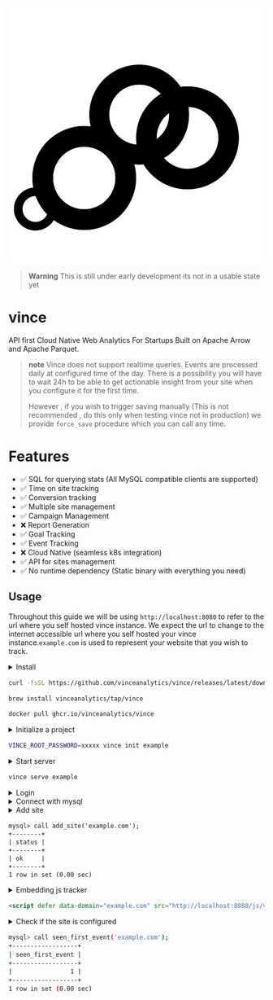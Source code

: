 
<p align="center">
    <img src="./assets/logo.svg" alt="Vince Logo" />
</p>


> **Warning**
> This is still under early development its not in a usable state yet

# vince

API first Cloud Native Web Analytics For Startups Built on Apache Arrow and Apache Parquet.

> **note**
> Vince does not support realtime queries. Events are processed daily at configured time of the day.
> There is a possibility you will have to wait 24h to be able to get actionable insight from your site
> when you configure it for the first time.
>
> However , if you wish to trigger saving manually (This is not recommended ,
> do this only when testing vince not in production) we provide `force_save`
> procedure which you can call any time.

# Features

- :white_check_mark: SQL for querying stats (All MySQL compatible clients are supported)
- :white_check_mark: Time on site tracking
- :white_check_mark: Conversion tracking 
- :white_check_mark: Multiple site management
- :white_check_mark: Campaign Management 
- :x: Report Generation
- :white_check_mark: Goal Tracking 
- :white_check_mark: Event Tracking 
- :x: Cloud Native (seamless k8s integration)
- :white_check_mark: API for sites management
- :white_check_mark: No runtime dependency (Static binary with everything you need)

## Usage

Throughout this guide we will be using `http://localhost:8080` to refer to the url where you self hosted vince instance. We expect the url to change to the internet accessible url where you self hosted your vince instance.`example.com` is used to represent your website that you wish to track.

<details markdown="1">
<summary>Install</summary>

vince provides a single binary `vince` that provides both the server and client
functionality. For now only `Mac OS` and `Linux` are supported. 
</details>


```bash
curl -fsSL https://github.com/vinceanalytics/vince/releases/latest/download/install.sh | bash
```

```bash
brew install vinceanalytics/tap/vince
```

```bash
docker pull ghcr.io/vinceanalytics/vince
```

<details markdown="1">
<summary>Initialize a project</summary>

`vince init` sets up a directory for serving vince instance. This includes creating directories for databases and generating of configurations. You can later edit generated configuration file to reflect what you need.

```bash
NAME:
   vince init - Initializes a vince project

USAGE:
   vince init [command [command options]] [arguments...]

OPTIONS:
   -i                Shows interactive prompt for username and password (default: false) || --no-i  Shows interactive prompt for username and password (default: false)
   --username value  Name of the root user (default: "root") [$VINCE_ROOT_USER]
   --password value  password of the root user (default: "vince") [$VINCE_ROOT_PASSWORD]
   --help, -h        show help (default: false)
```

Vince instances are password protected. Access to resources is provided via JWT tokens served using the builtin oauth2 server.

</details>

```bash
VINCE_ROOT_PASSWORD=xxxxx vince init example
```

<details markdown="1">
<summary>Start  server</summary>

Vince binds to two ports, one for vince api and another for mysql api.

```bash
NAME:
   vince serve - Serves web ui console and expose /api/events that collects web analytics

USAGE:
   vince serve [command [command options]] [arguments...]

OPTIONS:
   core

   --db-path value        path to main database (default: "db") [$VINCE_DB_PATH]
   --enable-profile       Expose /debug/pprof endpoint (default: false) [$VINCE_ENABLE_PROFILE]
   --env value            Deployment environment (default: "dev") [$VINCE_ENV]
   --listen value         http address to listen to (default: ":8080") [$VINCE_LISTEN]
   --listen-mysql value   serve mysql clients on this address (default: ":3306") [$VINCE_MYSQL_LISTEN]
   --log-level value      log level, values are (trace,debug,info,warn,error,fatal,panic) (default: "debug") [$VINCE_LOG_LEVEL]
   --tls-cert-file value  path to tls certificate [$VINCE_TLS_CERT_FILE]
   --tls-key-file value   path to tls key [$VINCE_TLS_KEY_FILE]

```

</details>

```bash
vince serve example
```

<details markdown="1">
<summary>Login</summary>

```bash
VINCE_ROOT_PASSWORD=xxxxx vince login http://localhost:8080
```

</details>

<details markdown="1">
<summary>Connect with mysql</summary>

```bash
LIBMYSQL_ENABLE_CLEARTEXT_PLUGIN=y mysql --host 127.0.0.1 --port 3306 -uroot -p$VINCE_ACCESS_TOKEN
mysql: [Warning] Using a password on the command line interface can be insecure.
Welcome to the MySQL monitor.  Commands end with ; or \g.
Your MySQL connection id is 2
Server version: 5.7.9-Vitess Dolt

Copyright (c) 2000, 2023, Oracle and/or its affiliates.

Oracle is a registered trademark of Oracle Corporation and/or its
affiliates. Other names may be trademarks of their respective
owners.

Type 'help;' or '\h' for help. Type '\c' to clear the current input statement.

mysql> 
```

You can obtain `VINCE_ACCESS_TOKEN` via vince client

```bash
vince login --token
```

</details>

<details markdown=1>
<summary>Add site</summary>

You can add a website to allow collection of web analytics using mysql api with
the procedure `add_site` which accepts the domain name of the site as the first argument and optionally site description as a second argument.

Site domain, is the part of the website url without `http://` or `http://` or
`wwww`. Example domain for `https://www.vinceanalytics.com` is `vinceanalytics.com`

There is no limit on the number of sites that can be added. Also you can setup and sent events for sites that have not been added (the events will just be dropped).

Please see `Embedding js tracker` section on how to setup tracker script on your website to start collecting and send web analytics to your vince instance.
</details>

```shell
mysql> call add_site('example.com');
+--------+
| status |
+--------+
| ok     |
+--------+
1 row in set (0.00 sec)
```


<details markdown="1">
<summary>Embedding js tracker</summary>
Vince instance hosts and serve the javascript tracker that you can embed in
your website.

Update `html` of your website to include the script in the `head` tag of your
`html`
</details>

```html
<script defer data-domain="example.com" src="http://localhost:8080/js/vince.js"></script>
```


<details markdown="1">
<summary>Check if the site is configured</summary>

Procedures `seen_first_event` shows if the vince is processing events from the
site.

- `0`: when not configured
- `1`: when configured

</details>

```bash
mysql> call seen_first_event('example.com');
+------------------+
| seen_first_event |
+------------------+
|                1 |
+------------------+
1 row in set (0.00 sec)
```

